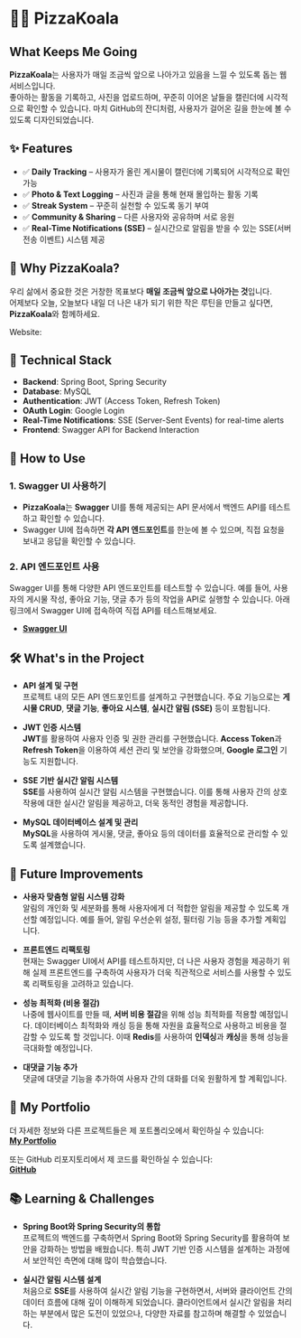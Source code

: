 # 🍕🐨 PizzaKoala

## **What Keeps Me Going**

**PizzaKoala**는 사용자가 매일 조금씩 앞으로 나아가고 있음을 느낄 수 있도록 돕는 웹 서비스입니다.  
좋아하는 활동을 기록하고, 사진을 업로드하며, 꾸준히 이어온 날들을 캘린더에 시각적으로 확인할 수 있습니다. 마치 GitHub의 잔디처럼, 사용자가 걸어온 길을 한눈에 볼 수 있도록 디자인되었습니다.

## **✨ Features**

- ✅ **Daily Tracking** – 사용자가 올린 게시물이 캘린더에 기록되어 시각적으로 확인 가능  
- ✅ **Photo & Text Logging** – 사진과 글을 통해 현재 몰입하는 활동 기록  
- ✅ **Streak System** – 꾸준히 실천할 수 있도록 동기 부여  
- ✅ **Community & Sharing** – 다른 사용자와 공유하며 서로 응원
- ✅ **Real-Time Notifications (SSE)** – 실시간으로 알림을 받을 수 있는 SSE(서버 전송 이벤트) 시스템 제공

## **🚀 Why PizzaKoala?**

우리 삶에서 중요한 것은 거창한 목표보다 **매일 조금씩 앞으로 나아가는 것**입니다.  
어제보다 오늘, 오늘보다 내일 더 나은 내가 되기 위한 작은 루틴을 만들고 싶다면, **PizzaKoala**와 함께하세요.  

Website: <br>

## **🔧 Technical Stack**

- **Backend**: Spring Boot, Spring Security
- **Database**: MySQL
- **Authentication**: JWT (Access Token, Refresh Token)
- **OAuth Login**: Google Login
- **Real-Time Notifications**: SSE (Server-Sent Events) for real-time alerts
- **Frontend**: Swagger API for Backend Interaction

## **🚀 How to Use**

### 1. Swagger UI 사용하기

- **PizzaKoala**는 **Swagger** UI를 통해 제공되는 API 문서에서 백엔드 API를 테스트하고 확인할 수 있습니다.
- Swagger UI에 접속하면 **각 API 엔드포인트**를 한눈에 볼 수 있으며, 직접 요청을 보내고 응답을 확인할 수 있습니다.

### 2. API 엔드포인트 사용

Swagger UI를 통해 다양한 API 엔드포인트를 테스트할 수 있습니다. 예를 들어, 사용자의 게시물 작성, 좋아요 기능, 댓글 추가 등의 작업을 API로 실행할 수 있습니다. 아래 링크에서 Swagger UI에 접속하여 직접 API를 테스트해보세요.

- [**Swagger UI**](#)

## **🛠️ What's in the Project**

- **API 설계 및 구현**  
  프로젝트 내의 모든 API 엔드포인트를 설계하고 구현했습니다. 주요 기능으로는 **게시물 CRUD**, **댓글 기능**, **좋아요 시스템**, **실시간 알림 (SSE)** 등이 포함됩니다.

- **JWT 인증 시스템**  
  **JWT**를 활용하여 사용자 인증 및 권한 관리를 구현했습니다. **Access Token**과 **Refresh Token**을 이용하여 세션 관리 및 보안을 강화했으며, **Google 로그인** 기능도 지원합니다.

- **SSE 기반 실시간 알림 시스템**  
  **SSE**를 사용하여 실시간 알림 시스템을 구현했습니다. 이를 통해 사용자 간의 상호작용에 대한 실시간 알림을 제공하고, 더욱 동적인 경험을 제공합니다.

- **MySQL 데이터베이스 설계 및 관리**  
  **MySQL**을 사용하여 게시물, 댓글, 좋아요 등의 데이터를 효율적으로 관리할 수 있도록 설계했습니다.


## **🔮 Future Improvements**

- **사용자 맞춤형 알림 시스템 강화**  
  알림의 개인화 및 세분화를 통해 사용자에게 더 적합한 알림을 제공할 수 있도록 개선할 예정입니다. 예를 들어, 알림 우선순위 설정, 필터링 기능 등을 추가할 계획입니다.

- **프론트엔드 리팩토링**  
  현재는 Swagger UI에서 API를 테스트하지만, 더 나은 사용자 경험을 제공하기 위해 실제 프론트엔드를 구축하여 사용자가 더욱 직관적으로 서비스를 사용할 수 있도록 리팩토링을 고려하고 있습니다.

- **성능 최적화 (비용 절감)**  
  나중에 웹사이트를 만들 때, **서버 비용 절감**을 위해 성능 최적화를 적용할 예정입니다. 데이터베이스 최적화와 캐싱 등을 통해 자원을 효율적으로 사용하고 비용을 절감할 수 있도록 할 것입니다. 이때 **Redis**를 사용하여 **인덱싱**과 **캐싱**을 통해 성능을 극대화할 예정입니다.

- **대댓글 기능 추가**  
  댓글에 대댓글 기능을 추가하여 사용자 간의 대화를 더욱 원활하게 할 계획입니다.


## **👾 My Portfolio**

더 자세한 정보와 다른 프로젝트들은 제 포트폴리오에서 확인하실 수 있습니다:  
[**My Portfolio**](#)

또는 GitHub 리포지토리에서 제 코드를 확인하실 수 있습니다:  
[**GitHub**](#)

## **📚 Learning & Challenges**

- **Spring Boot와 Spring Security의 통합**  
  프로젝트의 백엔드를 구축하면서 Spring Boot와 Spring Security를 활용하여 보안을 강화하는 방법을 배웠습니다. 특히 JWT 기반 인증 시스템을 설계하는 과정에서 보안적인 측면에 대해 많이 학습했습니다.

- **실시간 알림 시스템 설계**  
  처음으로 **SSE**를 사용하여 실시간 알림 기능을 구현하면서, 서버와 클라이언트 간의 데이터 흐름에 대해 깊이 이해하게 되었습니다. 클라이언트에서 실시간 알림을 처리하는 부분에서 많은 도전이 있었으나, 다양한 자료를 참고하며 해결할 수 있었습니다.

